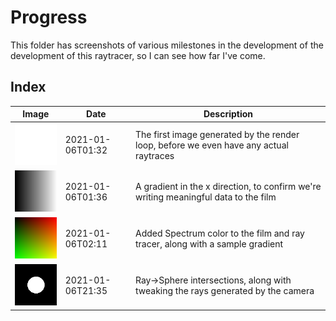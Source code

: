 # Progress

This folder has screenshots of various milestones in the development of the development of this raytracer, so I can see how far I've come.

## Index

|                 Image                 |       Date       |    Description                                                                      |
|---------------------------------------|------------------|-------------------------------------------------------------------------------------|
|![001_first.png](./001_first.png)      | 2021-01-06T01:32 | The first image generated by the render loop, before we even have any actual raytraces
|![002_gradient.png](./002_gradient.png)| 2021-01-06T01:36 | A gradient in the x direction, to confirm we're writing meaningful data to the film
|![003_color.png](./003_color.png)      | 2021-01-06T02:11 | Added Spectrum color to the film and ray tracer, along with a sample gradient
|![004_sphere.png](./004_sphere.png)    | 2021-01-06T21:35 | Ray->Sphere intersections, along with tweaking the rays generated by the camera
